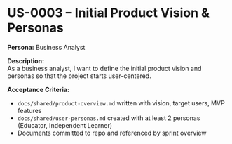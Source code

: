 # US-0003 – Initial Product Vision & Personas

**Persona:** Business Analyst  

**Description:**  
As a business analyst, I want to define the initial product vision and personas so that the project starts user-centered.

**Acceptance Criteria:**  
- `docs/shared/product-overview.md` written with vision, target users, MVP features  
- `docs/shared/user-personas.md` created with at least 2 personas (Educator, Independent Learner)  
- Documents committed to repo and referenced by sprint overview  

